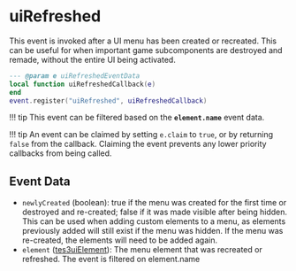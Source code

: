 # uiRefreshed

This event is invoked after a UI menu has been created or recreated. This can be useful for when important game subcomponents are destroyed and remade, without the entire UI being activated.

```lua
--- @param e uiRefreshedEventData
local function uiRefreshedCallback(e)
end
event.register("uiRefreshed", uiRefreshedCallback)
```

!!! tip
	This event can be filtered based on the **`element.name`** event data.

!!! tip
	An event can be claimed by setting `e.claim` to `true`, or by returning `false` from the callback. Claiming the event prevents any lower priority callbacks from being called.

## Event Data

* `newlyCreated` (boolean): true if the menu was created for the first time or destroyed and re-created; false if it was made visible after being hidden. This can be used when adding custom elements to a menu, as elements previously added will still exist if the menu was hidden. If the menu was re-created, the elements will need to be added again.
* `element` ([tes3uiElement](../../types/tes3uiElement)): The menu element that was recreated or refreshed. The event is filtered on element.name

